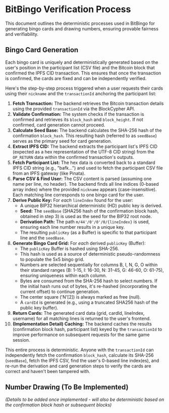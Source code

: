# BitBingo Verification Process

This document outlines the deterministic processes used in BitBingo for generating bingo cards and drawing numbers, ensuring provable fairness and verifiability.

## Bingo Card Generation

Each bingo card is uniquely and deterministically generated based on the user's position in the participant list (CSV file) and the Bitcoin block that confirmed the IPFS CID transaction. This ensures that once the transaction is confirmed, the cards are fixed and can be independently verified.

Here's the step-by-step process triggered when a user requests their cards using their `nickname` and the `transactionId` anchoring the participant list:

1.  **Fetch Transaction:** The backend retrieves the Bitcoin transaction details using the provided `transactionId` via the BlockCypher API.
2.  **Validate Confirmation:** The system checks if the transaction is confirmed and retrieves its `block_hash` and `block_height`. If not confirmed, card generation cannot proceed.
3.  **Calculate Seed Base:** The backend calculates the SHA-256 hash of the confirmation `block_hash`. This resulting hash (referred to as `seedBase`) serves as the primary seed for card generation.
4.  **Extract IPFS CID:** The backend extracts the participant list's IPFS CID (expected as a hex representation of the UTF-8 CID string) from the `OP_RETURN` data within the confirmed transaction's outputs.
5.  **Fetch Participant List:** The hex data is converted back to a standard IPFS CID string (e.g., "bafk...") and used to fetch the participant CSV file from an IPFS gateway (like Pinata).
6.  **Parse CSV & Find User:** The CSV content is parsed (assuming one name per line, no header). The backend finds all line indices (0-based array index) where the provided `nickname` appears (case-insensitive). Each matching line corresponds to one bingo card for the user.
7.  **Derive Public Key:** For *each* `lineIndex` found for the user:
    *   A unique BIP32 hierarchical deterministic (HD) public key is derived.
    *   **Seed:** The `seedBase` (SHA256 hash of the confirmation block hash, obtained in step 3) is used as the seed for the BIP32 root node.
    *   **Derivation Path:** The path `m/44'/0'/0'/0/{lineIndex}` is used, ensuring each line number results in a unique key.
    *   The resulting `publicKey` (as a Buffer) is specific to that participant line and the `seedBase`.
8.  **Generate Bingo Card Grid:** For *each* derived `publicKey` (Buffer):
    *   The `publicKey` Buffer is hashed using SHA-256.
    *   This hash is used as a source of deterministic pseudo-randomness to populate the 5x5 bingo grid.
    *   Numbers are selected sequentially for columns B, I, N, G, O within their standard ranges (B: 1-15, I: 16-30, N: 31-45, G: 46-60, O: 61-75), ensuring uniqueness within each column.
    *   Bytes are consumed from the SHA-256 hash to select numbers. If the initial hash runs out of bytes, it's re-hashed (incorporating the current offset) to continue generation.
    *   The center square ('N'[2]) is always marked as free (null).
    *   A `cardId` is generated (e.g., using a truncated SHA256 hash of the public key buffer).
9.  **Return Cards:** The generated card data (grid, cardId, lineIndex, username) for all matching lines is returned to the user's frontend.
10. **(Implementation Detail) Caching:** The backend caches the results (confirmation block hash, participant list) keyed by the `transactionId` to improve performance on subsequent requests for the same game session.

This entire process is deterministic. Anyone with the `transactionId` can independently fetch the confirmation `block_hash`, calculate its SHA-256 (`seedBase`), fetch the IPFS CSV, find the user's 0-based line index(es), and re-run the derivation and card generation steps to verify the cards are correct and haven't been tampered with.

## Number Drawing (To Be Implemented)

*(Details to be added once implemented - will also be deterministic based on the confirmation block hash or subsequent blocks)* 